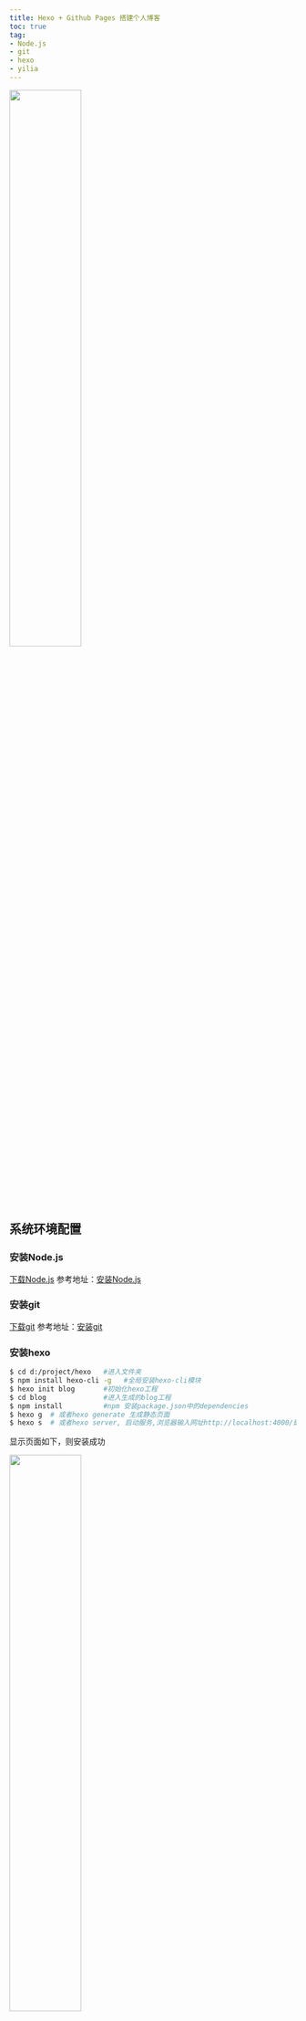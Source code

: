 ```yaml
---
title: Hexo + Github Pages 搭建个人博客
toc: true
tag:
- Node.js
- git
- hexo
- yilia
---
```

<img src="/assets/blogImg/hexo-blog.jpg" width="50%" > 


<!--more-->

## 系统环境配置

### 安装Node.js

<a href="https://nodejs.org/zh-cn/download/" target="_blank" rel="external">下载Node.js</a>
参考地址：<a href="http://www.w3cschool.cc/nodejs/nodejs-install-setup.html" target="_blank" rel="external">安装Node.js</a>

### 安装git

[下载git](https://git-scm.com/downloads)
参考地址：[安装git](https://git-scm.com/book/zh/v1/%E8%B5%B7%E6%AD%A5-%E5%AE%89%E8%A3%85-Git)

### 安装hexo

``` bash
$ cd d:/project/hexo   #进入文件夹
$ npm install hexo-cli -g   #全局安装hexo-cli模块
$ hexo init blog       #初始化hexo工程
$ cd blog              #进入生成的blog工程
$ npm install          #npm 安装package.json中的dependencies
$ hexo g  # 或者hexo generate 生成静态页面
$ hexo s  # 或者hexo server, 启动服务,浏览器输入网址http://localhost:4000/即可查看　
```

显示页面如下，则安装成功

<img src="/assets/blogImg/hexo-blog-1.png" width="50%" > 

注意：如果输入网址后没有响应,则可能4000端口占用,可使用以下命令切换端口
``` bash
$ hexo server -p 4001 #-p p指port,4001是新的端口
```

##  编写博客

新建博客

``` bash
#不要关闭服务控制台,新开控制台
$ cd d:/project/hexo/blog  #进入blog工程
$ hexo new "postName" #新建文章,"postName"是文章标题,可任意修改
#新建成功会在source\_posts新生成postName.md文件
```

打开postName.md文件，即可使用[Markdown](https://markdown-zh.readthedocs.io/en/latest/overview/)语法写博客啦！
刷新页面可查看文章哦！

## 部署
``` bash
```